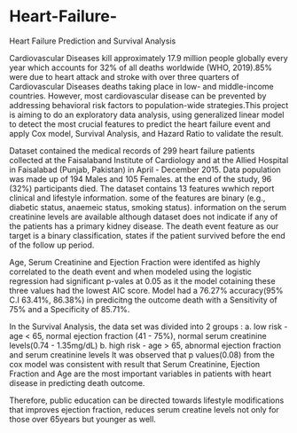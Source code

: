 # Heart-Failure-
Heart Failure Prediction and Survival Analysis

Cardiovascular Diseases kill approximately 17.9 million people globally every year which accounts for 32% of all deaths worldwide (WHO, 2019).85% were due to heart attack and stroke with over three quarters of Cardiovascular Diseases deaths taking place in low- and middle-income countries.
However, most cardiovascular disease can be prevented by addressing behavioral risk factors to population-wide strategies.This project is aiming to do an exploratory data analysis,  using generalized linear model to detect the most crucial features to predict the heart failure event and apply Cox model, Survival Analysis, and Hazard Ratio to validate the result.

Dataset contained the medical records of 299 heart failure patients collected at the Faisalaband Institute of Cardiology and at the Allied Hospital in Faisalabad (Punjab, Pakistan) in April - December 2015. Data population was made up of 194 Males and 105 Females. at the end of the study, 96 (32%) participants died.
The dataset contains 13 features wwhich report clinical and lifestyle information. some of the features are binary (e.g., diabetic status, anaemeic status, smoking status). information on the serum creatinine levels are available although
dataset does not indicate if any of the patients has a primary kidney disease. The death event feature as our target is a binary classification, states if the patient survived before the end of the follow up period.

Age, Serum Creatinine and Ejection Fraction were identifed as highly correlated to the death event and when modeled using the logistic regression had significant p-vales at 0.05 as it the model cotaining these three values had the lowest AIC score. Model had a 76.27% accuracy(95% C.I 63.41%, 86.38%) in predicitng the outcome death with a Sensitivity of 75% and a Specificity of 85.71%.

In the Survival Analysis, the data set was divided into 2 groups : 
  a. low risk - age < 65, normal ejection fraction (41 - 75%), normal serum creatinine levels(0.74 - 1.35mg/dL)
  b. high risk - age > 65, abnormal ejection fraction and serum creatinine levels 
It was observed that p values(0.08) from the cox model was consistent with result that 
Serum Creatinine, Ejection Fraction and Age are the most important variables in patients with heart disease in predicting death outcome.

Therefore, public education can be directed towards lifestyle modifications that improves ejection fraction, reduces serum creatine levels not only for those over 65years but younger as well.


